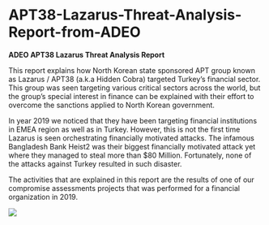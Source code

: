 # APT38-Lazarus-Threat-Analysis-Report-from-ADEO

**ADEO APT38 Lazarus Threat Analysis Report**

This report explains how North Korean state sponsored APT group known as Lazarus / APT38 (a.k.a Hidden Cobra) targeted Turkey’s financial sector. This group was seen targeting various critical sectors across the world, but the group’s special interest in finance can be explained with their effort to overcome the sanctions applied to North Korean government.

In year 2019 we noticed that they have been targeting financial institutions in EMEA region as well as in Turkey. However, this is not the first time Lazarus is seen orchestrating financially motivated attacks. The infamous Bangladesh Bank Heist2 was their biggest financially motivated attack yet where they managed to steal more than $80 Million. Fortunately, none of the attacks against Turkey resulted in such disaster.

The activities that are explained in this report are the results of one of our compromise assessments projects that was performed for a financial organization in 2019.

![](https://github.com/halilozturkci/APT38-Lazarus-Threat-Analysis-Report-from-ADEO/blob/master/Lazarus_APT38.png)
